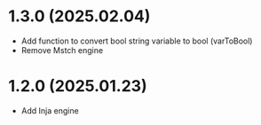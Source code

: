 # 1.3.0 (2025.02.04)

* Add function to convert bool string variable to bool (varToBool)
* Remove Mstch engine

# 1.2.0 (2025.01.23)

* Add Inja engine

